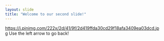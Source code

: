 ```yaml
---
layout: slide
title: "Welcome to our second slide!"
---
```

https://i.pinimg.com/222x/2d/41/9f/2d419ffda30cd29f18afa3409ea03dcd.jpg
Use the left arrow to go back!
